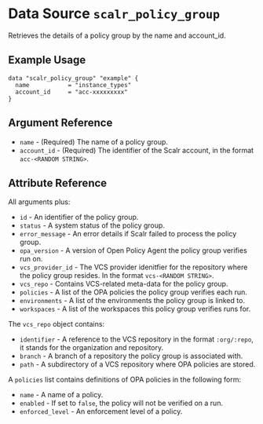 
# Data Source `scalr_policy_group` 

Retrieves the details of a policy group by the name and account_id.

## Example Usage

```hcl
data "scalr_policy_group" "example" {
  name           = "instance_types"
  account_id     = "acc-xxxxxxxxx"
}
```

## Argument Reference

* `name` - (Required) The name of a policy group.
* `account_id` - (Required) The identifier of the Scalr account, in the format `acc-<RANDOM STRING>`.

## Attribute Reference

All arguments plus:

* `id` - An identifier of the policy group.
* `status` - A system status of the policy group.
* `error_message` - An error details if Scalr failed to process the policy group.
* `opa_version` -  A version of Open Policy Agent the policy group verifies run on. 
* `vcs_provider_id` - The VCS provider idenitfier for the repository where the policy group resides. In the format `vcs-<RANDOM STRING>`.
* `vcs_repo` - Contains VCS-related meta-data for the policy group.
* `policies` - A list of the OPA policies the policy group verifies each run.
* `environments` - A list of the environments the policy group is linked to.
* `workspaces` - A list of the workspaces this policy group verifies runs for.

The `vcs_repo` object contains:

* `identifier` - A reference to the VCS repository in the format `:org/:repo`, it stands for the organization and repository.
* `branch` - A branch of a repository the policy group is associated with.
* `path` - A subdirectory of a VCS repository where OPA policies are stored.

A `policies` list contains definitions of OPA policies in the following form:

* `name` - A name of a policy.
* `enabled` - If set to `false`, the policy will not be verified on a run.
* `enforced_level` - An enforcement level of a policy.
